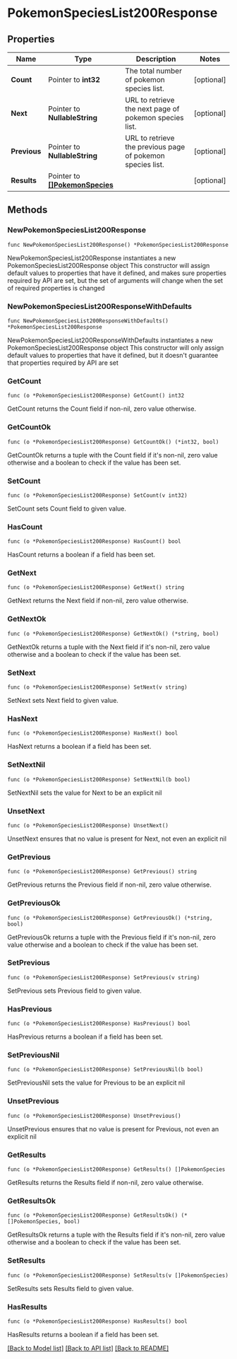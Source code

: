 # PokemonSpeciesList200Response

## Properties

Name | Type | Description | Notes
------------ | ------------- | ------------- | -------------
**Count** | Pointer to **int32** | The total number of pokemon species list. | [optional] 
**Next** | Pointer to **NullableString** | URL to retrieve the next page of pokemon species list. | [optional] 
**Previous** | Pointer to **NullableString** | URL to retrieve the previous page of pokemon species list. | [optional] 
**Results** | Pointer to [**[]PokemonSpecies**](PokemonSpecies.md) |  | [optional] 

## Methods

### NewPokemonSpeciesList200Response

`func NewPokemonSpeciesList200Response() *PokemonSpeciesList200Response`

NewPokemonSpeciesList200Response instantiates a new PokemonSpeciesList200Response object
This constructor will assign default values to properties that have it defined,
and makes sure properties required by API are set, but the set of arguments
will change when the set of required properties is changed

### NewPokemonSpeciesList200ResponseWithDefaults

`func NewPokemonSpeciesList200ResponseWithDefaults() *PokemonSpeciesList200Response`

NewPokemonSpeciesList200ResponseWithDefaults instantiates a new PokemonSpeciesList200Response object
This constructor will only assign default values to properties that have it defined,
but it doesn't guarantee that properties required by API are set

### GetCount

`func (o *PokemonSpeciesList200Response) GetCount() int32`

GetCount returns the Count field if non-nil, zero value otherwise.

### GetCountOk

`func (o *PokemonSpeciesList200Response) GetCountOk() (*int32, bool)`

GetCountOk returns a tuple with the Count field if it's non-nil, zero value otherwise
and a boolean to check if the value has been set.

### SetCount

`func (o *PokemonSpeciesList200Response) SetCount(v int32)`

SetCount sets Count field to given value.

### HasCount

`func (o *PokemonSpeciesList200Response) HasCount() bool`

HasCount returns a boolean if a field has been set.

### GetNext

`func (o *PokemonSpeciesList200Response) GetNext() string`

GetNext returns the Next field if non-nil, zero value otherwise.

### GetNextOk

`func (o *PokemonSpeciesList200Response) GetNextOk() (*string, bool)`

GetNextOk returns a tuple with the Next field if it's non-nil, zero value otherwise
and a boolean to check if the value has been set.

### SetNext

`func (o *PokemonSpeciesList200Response) SetNext(v string)`

SetNext sets Next field to given value.

### HasNext

`func (o *PokemonSpeciesList200Response) HasNext() bool`

HasNext returns a boolean if a field has been set.

### SetNextNil

`func (o *PokemonSpeciesList200Response) SetNextNil(b bool)`

 SetNextNil sets the value for Next to be an explicit nil

### UnsetNext
`func (o *PokemonSpeciesList200Response) UnsetNext()`

UnsetNext ensures that no value is present for Next, not even an explicit nil
### GetPrevious

`func (o *PokemonSpeciesList200Response) GetPrevious() string`

GetPrevious returns the Previous field if non-nil, zero value otherwise.

### GetPreviousOk

`func (o *PokemonSpeciesList200Response) GetPreviousOk() (*string, bool)`

GetPreviousOk returns a tuple with the Previous field if it's non-nil, zero value otherwise
and a boolean to check if the value has been set.

### SetPrevious

`func (o *PokemonSpeciesList200Response) SetPrevious(v string)`

SetPrevious sets Previous field to given value.

### HasPrevious

`func (o *PokemonSpeciesList200Response) HasPrevious() bool`

HasPrevious returns a boolean if a field has been set.

### SetPreviousNil

`func (o *PokemonSpeciesList200Response) SetPreviousNil(b bool)`

 SetPreviousNil sets the value for Previous to be an explicit nil

### UnsetPrevious
`func (o *PokemonSpeciesList200Response) UnsetPrevious()`

UnsetPrevious ensures that no value is present for Previous, not even an explicit nil
### GetResults

`func (o *PokemonSpeciesList200Response) GetResults() []PokemonSpecies`

GetResults returns the Results field if non-nil, zero value otherwise.

### GetResultsOk

`func (o *PokemonSpeciesList200Response) GetResultsOk() (*[]PokemonSpecies, bool)`

GetResultsOk returns a tuple with the Results field if it's non-nil, zero value otherwise
and a boolean to check if the value has been set.

### SetResults

`func (o *PokemonSpeciesList200Response) SetResults(v []PokemonSpecies)`

SetResults sets Results field to given value.

### HasResults

`func (o *PokemonSpeciesList200Response) HasResults() bool`

HasResults returns a boolean if a field has been set.


[[Back to Model list]](../README.md#documentation-for-models) [[Back to API list]](../README.md#documentation-for-api-endpoints) [[Back to README]](../README.md)


